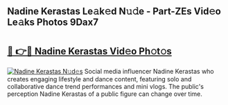 ## Nadine Kerastas Le𝚊k𝚎d N𝚞𝚍e - Part-ZEs Vid𝚎o Le𝚊ks Photos 9Dax7

# <h2><a href="http://fbe0y4.evod.top/?m=Nadine+Kerastas">🔗 👉🔴 Nadine Kerastas Vid𝚎o Ph𝚘t𝚘s</a></h2>

[![Nadine Kerastas N𝚞d𝚎s](https://i.imgur.com/8V9OHl7.gif)](http://fbe0y4.evod.top/?m=Nadine+Kerastas)
Social media influencer Nadine Kerastas who creates engaging lifestyle and dance content, featuring solo and collaborative dance trend performances and mini vlogs. The public's perception Nadine Kerastas of a public figure can change over time. 
